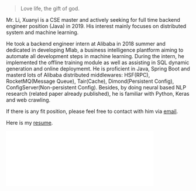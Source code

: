 

> Love life, the gift of god.


Mr. Li, Xuanyi is a CSE master and actively seeking for full time backend engineer position (Java) in 2019. His interest mainly focuses on distributed system and machine learning.

He took a backend engineer intern at Alibaba in 2018 summer and dedicated in developing Mlab, a business intelligence plantform aiming to automate all development steps in machine learning. During the intern, he implemented the offline training module as well as assisting in SQL dynamic generation and online deploymemt. He is proficient in Java, Spring Boot and masterd lots of Alibaba distributed middlewares: HSF(RPC), RocketMQ(Message Queue), Tair(Cache), Dimond(Persistent Config), ConfigServer(Non-persistent Config). Besides, by doing neural based NLP research (related paper already published), he is familiar with Python, Keras and web crawling.

If there is any fit position, please feel free to contact with him via <a href="mailto:shane.lxy@outlook.com">email</a>.

Here is my [resume]({{site.url}}/assets/ResumeXuanyi.pdf).

<iframe src="{{site.url}}/assets/ResumeXuanyi.pdf&embedded=true" width="80%" frameborder="0"></iframe>
